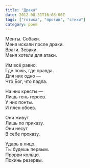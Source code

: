 ```yaml
---
title: "Драка"
date: 2012-08-31T16:08:00Z
tags: ["готика", "против", "стихи"]
category: poem
---
```


Менты. Собаки.  
Меня искали после драки.  
Враги. Зеваки.  
Меня хотели для атаки.

Им всё равно.  
Где ложь, где правда.  
Для них одно —  
Что Бог, что падла.

На них кресты —  
Лишь тень героев.  
У них понты.  
И плен обоев.

Они живут  
Лишь по приказу.  
Они несут  
В себе проказу.

Ударь в лицо.  
Ты будешь первым.  
Прорви кольцо.  
Покинь резервы.  
